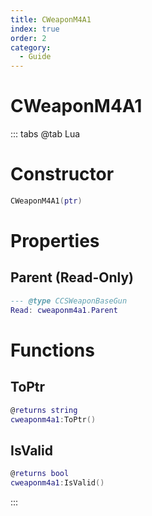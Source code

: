 ```yaml
---
title: CWeaponM4A1
index: true
order: 2
category:
  - Guide
---
```


# CWeaponM4A1

::: tabs
@tab Lua
# Constructor
```lua
CWeaponM4A1(ptr)
```
# Properties
## Parent (Read-Only)
```lua
--- @type CCSWeaponBaseGun
Read: cweaponm4a1.Parent
```
# Functions
## ToPtr
```lua
@returns string
cweaponm4a1:ToPtr()
```
## IsValid
```lua
@returns bool
cweaponm4a1:IsValid()
```

:::